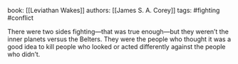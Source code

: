 book: [[Leviathan Wakes]]
authors: [[James S. A. Corey]]
tags: #fighting #conflict

There were two sides fighting—that was true enough—but they weren’t the inner planets versus the Belters. They were the people who thought it was a good idea to kill people who looked or acted differently against the people who didn’t.